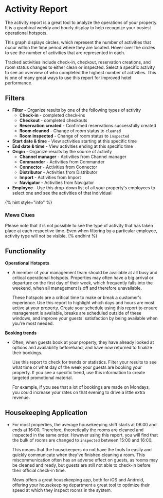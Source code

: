 # Activity Report

The activity report is a great tool to analyze the operations of your property. It is a graphical weekly and hourly display to help recognize your busiest operational hotspots.

This graph displays circles, which represent the number of activities that occur within the time period where they are located. Hover over the circles to see the number of activities that are represented in each.

Tracked activities include check-in, checkout, reservation creations, and room status changes to either clean or inspected. Select a specific activity to see an overview of who completed the highest number of activities. This is one of many great ways to use this report for improved hotel performance.

## Filters

* **Filter** - Organize results by one of the following types of activity 
  * **Check-in** - completed check-ins
  * **Checkout** - completed checkouts
  * **Reservation created** - Confirmed reservations successfully created
  * **Room cleaned** - Change of room status to `cleaned`
  * **Room inspected** - Change of room status to `inspected`
* **Start date & time** - View activities starting at this specific time
* **End date & time** - View activities ending at this specific time
* **Origin** - Organize results by the source of activity 
  * **Channel manager** - Activities from Channel manager
  * **Commander** - Activities from Commander
  * **Connector** - Activities from Connector
  * **Distributor** - Activities from Distributor
  * **Import** - Activities from Import
  * **Navigator** - Activities from Navigator
* **Employee** - Use this drop-down list of all your property's employees to select one and see the activities of that individual

{% hint style="info" %}
### Mews Clues

Please note that it is not possible to see the type of activity that has taken place at each respective time. Even when filtering by a particular employee, activity type will not be visible.
{% endhint %}

## Functionality

**Operational Hotspots**

* A member of your management team should be available at all busy and critical operational hotspots. Properties may often have a big arrival or departure on the first day of their week, which frequently falls into the weekend, when all management is off and therefore unavailable.

  These hotspots are a critical time to make or break a customer's experience. Use this report to highlight which days and hours are most active at your property. Create your schedule using this report to ensure management is available, breaks are scheduled outside of these windows, and improve your guests' satisfaction by being available when you're most needed.

**Booking trends**

* Often, when guests book at your property, they have already looked at options and availability beforehand, and have now returned to finalize their bookings.

  Use this report to check for trends or statistics. Filter your results to see what time or what day of the week your guests are booking your property. If you see a specific trend, use this information to create targeted promotional material.

  For example, if you see that a lot of bookings are made on Mondays, you could increase your rates on that evening to drive a little extra revenue.

## Housekeeping Application

* For most properties, the average housekeeping shift starts at 08:00 and ends at 16:00. Therefore, theoretically the rooms are cleaned and inspected in the same order. However using this report, you will find that the bulk of rooms are changed to `inspected` between 15:00 and 16:00.

  This means that the housekeepers do not have the tools to easily and quickly communicate when they've finished cleaning a room. This miscommunication often has an adverse effect on guests, as rooms may be cleaned and ready, but guests are still not able to check-in before their official check-in time.

  Mews offers a great housekeeping app, both for iOS and Android, offering your housekeeping department a great tool to optimize their speed at which they inspect rooms in the system.

